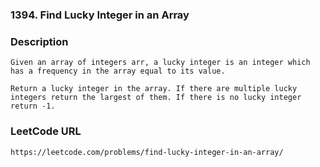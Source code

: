 ### 1394. Find Lucky Integer in an Array

### Description
    Given an array of integers arr, a lucky integer is an integer which has a frequency in the array equal to its value.
    
    Return a lucky integer in the array. If there are multiple lucky integers return the largest of them. If there is no lucky integer return -1.
    
### LeetCode URL
    https://leetcode.com/problems/find-lucky-integer-in-an-array/
